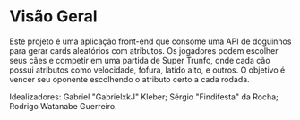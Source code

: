 # Visão Geral
Este projeto é uma aplicação front-end que consome uma API de doguinhos para gerar cards aleatórios com atributos. Os jogadores podem escolher seus cães e competir em uma partida de Super Trunfo, onde cada cão possui atributos como velocidade, fofura, latido alto, e outros. O objetivo é vencer seu oponente escolhendo o atributo certo a cada rodada.

Idealizadores:
Gabriel "GabrielxkJ" Kleber;
Sérgio "Findifesta" da Rocha;
Rodrigo Watanabe Guerreiro.
